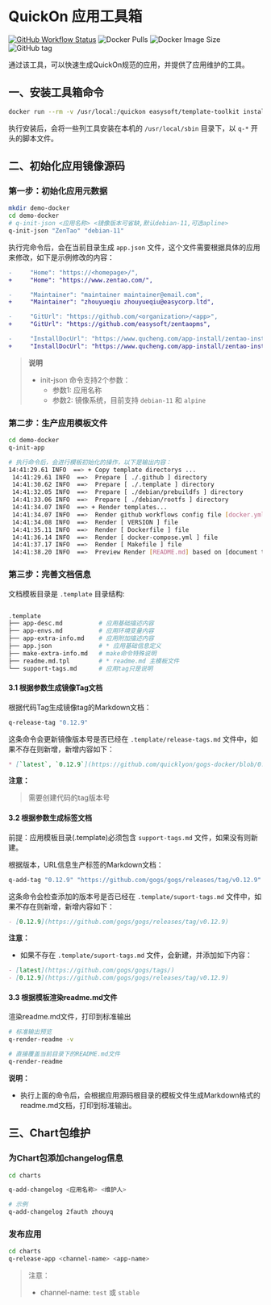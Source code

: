 # QuickOn 应用工具箱

[![GitHub Workflow Status](https://github.com/quicklyon/template-toolkit/actions/workflows/docker.yml/badge.svg)](https://github.com/quicklyon/template-toolkit/actions/workflows/docker.yml)
![Docker Pulls](https://img.shields.io/docker/pulls/easysoft/template-toolkit?style=flat-square)
![Docker Image Size](https://img.shields.io/docker/image-size/easysoft/template-toolkit?style=flat-square)
![GitHub tag](https://img.shields.io/github/v/tag/quicklyon/template-toolkit?style=flat-square)

通过该工具，可以快速生成QuickOn规范的应用，并提供了应用维护的工具。

## 一、安装工具箱命令

```bash
docker run --rm -v /usr/local:/quickon easysoft/template-toolkit install
```

执行安装后，会将一些列工具安装在本机的 `/usr/local/sbin` 目录下，以 `q-*` 开头的脚本文件。

## 二、初始化应用镜像源码

### 第一步：初始化应用元数据

```bash
mkdir demo-docker
cd demo-docker
# q-init-json <应用名称> <镜像版本可省缺,默认debian-11,可选apline>
q-init-json "ZenTao" "debian-11"
```

执行完命令后，会在当前目录生成 `app.json` 文件，这个文件需要根据具体的应用来修改，如下是示例修改的内容：

```diff
-     "Home": "https://<homepage>/",
+     "Home": "https://www.zentao.com/",

-     "Maintainer": "maintainer maintainer@email.com",
+     "Maintainer": "zhouyueqiu zhouyueqiu@easycorp.ltd",

-     "GitUrl": "https://github.com/<organization>/<app>",
+     "GitUrl": "https://github.com/easysoft/zentaopms",

-     "InstallDocUrl": "https://www.qucheng.com/app-install/zentao-install-<number>.html",
+     "InstallDocUrl": "https://www.qucheng.com/app-install/zentao-install-1231.html",
```

> **说明**
>
> - init-json 命令支持2个参数：
>   - 参数1: 应用名称
>   - 参数2: 镜像系统，目前支持  `debian-11` 和 `alpine`

### 第二步：生产应用模板文件

```bash
cd demo-docker
q-init-app

# 执行命令后，会进行模板初始化的操作，以下是输出内容：
14:41:29.61 INFO  ==> + Copy template directorys ...
 14:41:29.61 INFO  ==>  Prepare [ ./.github ] directory
 14:41:30.62 INFO  ==>  Prepare [ ./.template ] directory
 14:41:32.05 INFO  ==>  Prepare [ ./debian/prebuildfs ] directory
 14:41:33.06 INFO  ==>  Prepare [ ./debian/rootfs ] directory
 14:41:34.07 INFO  ==> + Render templates...
 14:41:34.07 INFO  ==>  Render github workflows config file [docker.yml]
 14:41:34.08 INFO  ==>  Render [ VERSION ] file
 14:41:35.11 INFO  ==>  Render [ Dockerfile ] file
 14:41:36.14 INFO  ==>  Render [ docker-compose.yml ] file
 14:41:37.17 INFO  ==>  Render [ Makefile ] file
 14:41:38.20 INFO  ==>  Preview Render [README.md] based on [document template files]
```

### 第三步：完善文档信息

文档模板目录是 `.template` 目录结构:

```bash

.template
├── app-desc.md          # 应用基础描述内容
├── app-envs.md          # 应用环境变量内容
├── app-extra-info.md    # 应用附加描述内容
├── app.json             # * 应用基础信息定义
├── make-extra-info.md   # make命令特殊说明
├── readme.md.tpl        # * readme.md 主模板文件
└── support-tags.md      # 应用tag只是说明

```

#### 3.1 根据参数生成镜像Tag文档

根据代码Tag生成镜像tag的Markdown文档：

```bash
q-release-tag "0.12.9"
```

这条命令会更新镜像版本号是否已经在  `.template/release-tags.md` 文件中，如果不存在则新增，新增内容如下：

```markdown
* [`latest`, `0.12.9`](https://github.com/quicklyon/gogs-docker/blob/0.12.9/Dockerfile)
```

**注意：**

> 需要创建代码的tag版本号

#### 3.2 根据参数生成标签文档

前提：应用模板目录(.template)必须包含 `support-tags.md` 文件，如果没有则新建。

根据版本，URL信息生产标签的Markdown文档：

```bash
q-add-tag "0.12.9" "https://github.com/gogs/gogs/releases/tag/v0.12.9"
```

这条命令会检查添加的版本号是否已经在  `.template/suport-tags.md` 文件中，如果不存在则新增，新增内容如下：

```markdown
- [0.12.9](https://github.com/gogs/gogs/releases/tag/v0.12.9)
```

**注意：**

- 如果不存在  `.template/suport-tags.md` 文件，会新建，并添加如下内容：

```markdown
- [latest](https://github.com/gogs/gogs/tags/)
- [0.12.9](https://github.com/gogs/gogs/releases/tag/v0.12.9)
```

#### 3.3 根据模板渲染readme.md文件

渲染readme.md文件，打印到标准输出

```bash
# 标准输出预览
q-render-readme -v

# 直接覆盖当前目录下的README.md文件
q-render-readme
```

**说明：**

- 执行上面的命令后，会根据应用源码根目录的模板文件生成Markdown格式的readme.md文档，打印到标准输出。

## 三、Chart包维护

### 为Chart包添加changelog信息

```bash
cd charts

q-add-changelog <应用名称> <维护人>

# 示例
q-add-changelog 2fauth zhouyq

```

### 发布应用

```bash
cd charts
q-release-app <channel-name> <app-name>
```

> 注意：
>
> - channel-name: `test` 或 `stable`
